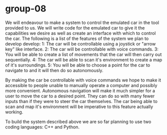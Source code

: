 # group-08

We will endeavour to make a system to control the emulated car in the tool provided to us. We will write code for the emulated car to give it the capabilities we desire as well as create an interface with which to control the car.
The following is a list of the features of the system we plan to develop develop:
      1: The car will be controllable using a joystick or "arrow key" like interface.
      2: The car will be controllable with voice commands.
      3: You will be able to create a list of movements that the car will then carry out sequentially.
      4: The car will be able to scan it's environment to create a map of it's surroundings.
      5: You will be able to choose a point for the car to navigate to and it will then do so autonomously.
 
By making the car be controllable with voice commands we hope to make it accessible to people unable to manually operate a computer and possibly more convenient. Autonomous navigation will make it much simpler for a user to move the car to a desired point. They can do so with many fewer inputs than if they were to steer the car themselves. The car being able to scan and map it's environment will be imperative to this feature actually working.

To build the system described above we are so far planning to use two coding languages: C++ and Python.
